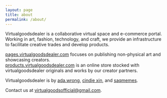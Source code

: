```yaml
---
layout: page
title: about
permalink: /about/
---
```


Virtualgoodsdealer is a collaborative virtual space and e-commerce portal. Working in art, fashion, technology, and craft, we provide an infrastructure to facilitate creative trades and develop products.

[pages.virtualgoodsdealer.com](https://pages.virtualgoodsdealer.com/) focuses on publishing non-physical art and showcasing creators.   
[products.virtualgoodsdealer.com](https://products.virtualgoodsdealer.com/) is an online store stocked with virtualgoodsdealer originals and works by our creator partners.

Virtualgoodsdealer is by [ada.wrong](/creatordirectory/adawrong), [cindie xin](/creatordirectory/cindiexin), and [saqmemes](/creatordirectory/saqmemes).

Contact us at [virtualgoodsofficial@gmail.com](mailto:virtualgoodsofficial@gmail.com).
